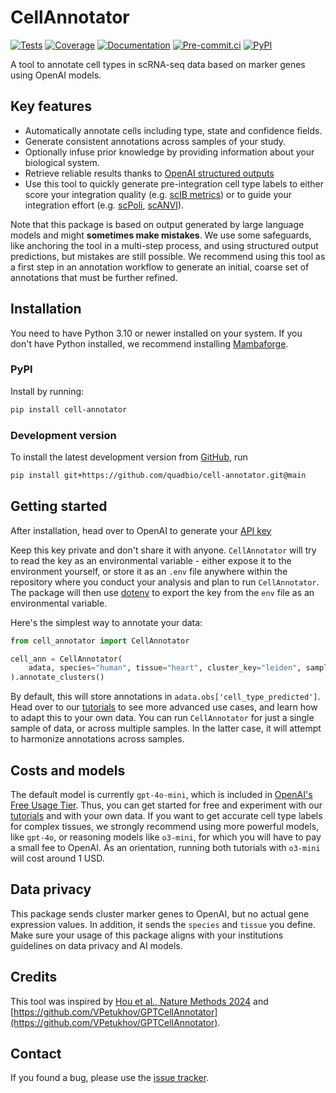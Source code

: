 # CellAnnotator

[![Tests][badge-tests]][tests]
[![Coverage][badge-coverage]][coverage]
[![Documentation][badge-docs]][documentation]
[![Pre-commit.ci][badge-pre-commit]][pre-commit]
[![PyPI][badge-pypi]][pypi]

[badge-tests]: https://img.shields.io/github/actions/workflow/status/quadbio/cell-annotator/test.yaml?branch=main
[badge-coverage]: https://codecov.io/gh/quadbio/cell-annotator/branch/main/graph/badge.svg
[badge-docs]: https://img.shields.io/readthedocs/cell-annotator
[badge-pre-commit]: https://results.pre-commit.ci/badge/github/quadbio/cell-annotator/main.svg
[badge-pypi]: https://img.shields.io/pypi/v/cell-annotator.svg

A tool to annotate cell types in scRNA-seq data based on marker genes using OpenAI models.

## Key features

- Automatically annotate cells including type, state and confidence fields.
- Generate consistent annotations across samples of your study.
- Optionally infuse prior knowledge by providing information about your biological system.
- Retrieve reliable results thanks to [OpenAI structured outputs](https://platform.openai.com/docs/guides/structured-outputs)
- Use this tool to quickly generate pre-integration cell type labels to either score your integration quality (e.g. [scIB metrics](https://scib-metrics.readthedocs.io/en/stable/)) or to guide your integration effort (e.g. [scPoli](https://docs.scarches.org/en/latest/), [scANVI](https://docs.scvi-tools.org/en/stable/api/reference/scvi.model.SCANVI.html)).

Note that this package is based on output generated by large language models and might **sometimes make mistakes**. We use some safeguards, like anchoring the tool in a multi-step process, and using structured output predictions, but mistakes are still possible. We recommend using this tool as a first step in an annotation workflow to generate an initial, coarse set of annotations that must be further refined.

## Installation

You need to have Python 3.10 or newer installed on your system.
If you don't have Python installed, we recommend installing [Mambaforge][].

### PyPI

Install by running:

```bash
pip install cell-annotator
```

### Development version

To install the latest development version from [GitHub](https://github.com/quadbio/cell-annotator), run

```bash
pip install git+https://github.com/quadbio/cell-annotator.git@main
```

## Getting started

After installation, head over to OpenAI to generate your [API key](https://help.openai.com/en/articles/4936850-where-do-i-find-my-openai-api-key)

Keep this key private and don't share it with anyone. `CellAnnotator` will try to read the key as an environmental variable - either expose it to the environment yourself, or store it as an `.env` file anywhere within the repository where you conduct your analysis and plan to run `CellAnnotator`. The package will then use [dotenv](https://pypi.org/project/python-dotenv/) to export the key from the `env` file as an environmental variable.

Here's the simplest way to annotate your data:

```python
from cell_annotator import CellAnnotator

cell_ann = CellAnnotator(
    adata, species="human", tissue="heart", cluster_key="leiden", sample_key="samples",
).annotate_clusters()
```

By default, this will store annotations in `adata.obs['cell_type_predicted']`. Head over to our [tutorials](https://cell-annotator.readthedocs.io/en/latest/notebooks/tutorials/index.html) to see more advanced use cases, and learn how to adapt this to your own data. You can run `CellAnnotator` for just a single sample of data, or across multiple samples. In the latter case, it will attempt to harmonize annotations across samples.

## Costs and models

The default model is currently `gpt-4o-mini`, which is included in [OpenAI's Free Usage Tier](https://platform.openai.com/docs/guides/rate-limits). Thus, you can get started for free and experiment with our [tutorials](https://cell-annotator.readthedocs.io/en/latest/notebooks/tutorials/index.html) and with your own data. If you want to get accurate cell type labels for complex tissues, we strongly recommend using more powerful models, like `gpt-4o`, or reasoning models like `o3-mini`, for which you will have to pay a small fee to OpenAI. As an orientation, running both tutorials with `o3-mini` will cost around 1 USD.

## Data privacy

This package sends cluster marker genes to OpenAI, but no actual gene expression values. In addition, it sends the `species` and `tissue` you define. Make sure your usage of this package aligns with your institutions guidelines on data privacy and AI models.

## Credits

This tool was inspired by [Hou et al., Nature Methods 2024](https://www.nature.com/articles/s41592-024-02235-4) and [https://github.com/VPetukhov/GPTCellAnnotator](https://github.com/VPetukhov/GPTCellAnnotator).

## Contact

If you found a bug, please use the [issue tracker][].

[mambaforge]: https://github.com/conda-forge/miniforge#mambaforge
[issue tracker]: https://github.com/quadbio/cell-annotator/issues
[tests]: https://github.com/quadbio/cell-annotator/actions/workflows/test.yaml
[coverage]: https://codecov.io/gh/quadbio/cell-annotator
[documentation]: https://cell-annotator.readthedocs.io
[pre-commit]: https://results.pre-commit.ci/latest/github/quadbio/cell-annotator/main
[pypi]: https://pypi.org/project/cell-annotator/
